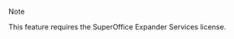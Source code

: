 <!-- markdownlint-disable-file MD041 -->
> [!NOTE]
> This feature requires the SuperOffice Expander Services license.

